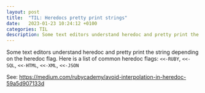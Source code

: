 ```yaml
---
layout: post
title:  "TIL: Heredocs pretty print strings"
date:   2023-01-23 10:24:12 +0100
categories: TIL
description: Some text editors understand heredoc and pretty print the string depending on the heredoc flag.
---
```


Some text editors understand heredoc and pretty print the string depending on the heredoc flag.
Here is a list of common heredoc flags: `<<-RUBY`, `<<-SQL`, `<<-HTML`, `<<-XML`, `<<-JSON`

See: <https://medium.com/rubycademy/avoid-interpolation-in-heredoc-59a5d907133d>
